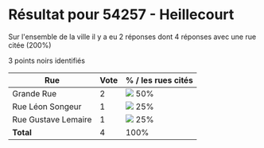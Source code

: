 # Résultat pour 54257 - Heillecourt

Sur l'ensemble de la ville il y a eu 2 réponses dont 4 réponses avec une rue citée (200%)

3 points noirs identifiés

| Rue | Vote | % / les rues cités|
|-----|------|-------------------|
| Grande Rue | 2 | <img src="../../img/bar_50.gif" />&nbsp;50%|
| Rue Léon Songeur | 1 | <img src="../../img/bar_25.gif" />&nbsp;25%|
| Rue Gustave Lemaire | 1 | <img src="../../img/bar_25.gif" />&nbsp;25%|
| **Total** | 4 | 100%|

